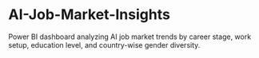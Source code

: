 # AI-Job-Market-Insights
Power BI dashboard analyzing AI job market trends by career stage, work setup, education level, and country-wise gender diversity.
